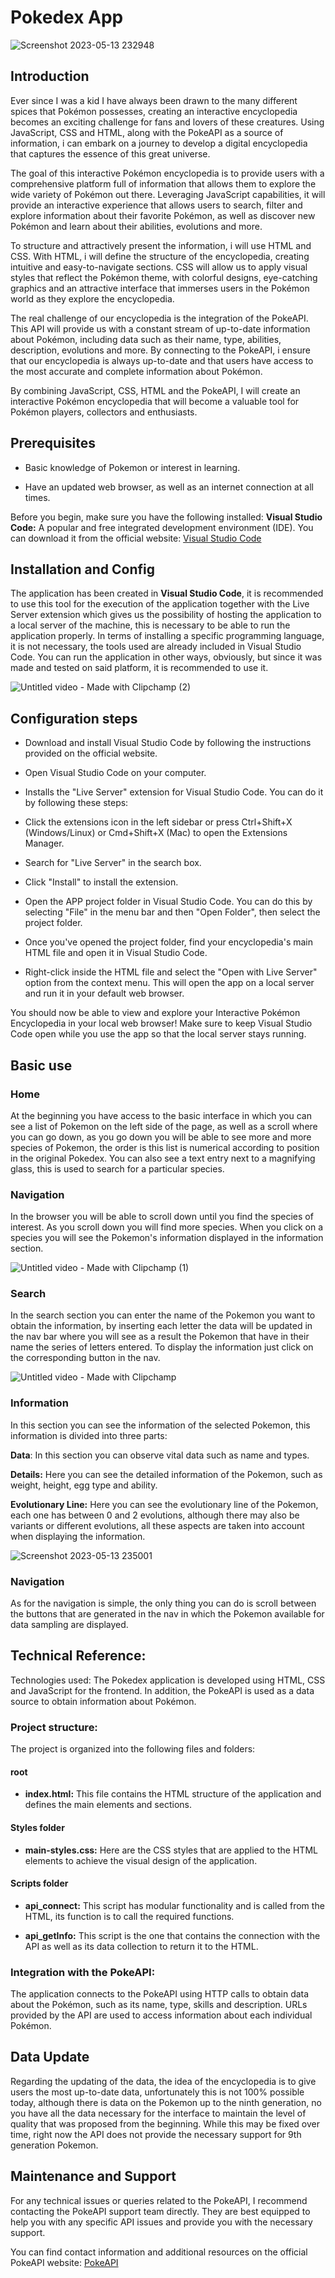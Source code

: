 # Pokedex App
![Screenshot 2023-05-13 232948](https://github.com/leanml03/pok-dex-app.github.io/assets/39351969/1b4b62bf-8523-4d6e-b892-09165895268e)

## Introduction
Ever since I was a kid I have always been drawn to the many different spices that Pokémon possesses, creating an interactive encyclopedia becomes an exciting challenge for fans and lovers of these creatures. Using JavaScript, CSS and HTML, along with the PokeAPI as a source of information, i can embark on a journey to develop a digital encyclopedia that captures the essence of this great universe.

The goal of this interactive Pokémon encyclopedia is to provide users with a comprehensive platform full of information that allows them to explore the wide variety of Pokémon out there. Leveraging JavaScript capabilities, it will provide an interactive experience that allows users to search, filter and explore information about their favorite Pokémon, as well as discover new Pokémon and learn about their abilities, evolutions and more.

To structure and attractively present the information, i will use HTML and CSS. With HTML, i will define the structure of the encyclopedia, creating intuitive and easy-to-navigate sections. CSS will allow us to apply visual styles that reflect the Pokémon theme, with colorful designs, eye-catching graphics and an attractive interface that immerses users in the Pokémon world as they explore the encyclopedia.

The real challenge of our encyclopedia is the integration of the PokeAPI. This API will provide us with a constant stream of up-to-date information about Pokémon, including data such as their name, type, abilities, description, evolutions and more. By connecting to the PokeAPI, i ensure that our encyclopedia is always up-to-date and that users have access to the most accurate and complete information about Pokémon.

By combining JavaScript, CSS, HTML and the PokeAPI, I will create an interactive Pokémon encyclopedia that will become a valuable tool for Pokémon players, collectors and enthusiasts. 

## Prerequisites
* Basic knowledge of Pokemon or interest in learning.

* Have an updated web browser, as well as an internet connection at all times.

Before you begin, make sure you have the following installed:
**Visual Studio Code:** A popular and free integrated development environment (IDE). You can download it from the official website: [Visual Studio Code](https://code.visualstudio.com/)

## Installation and Config
The application has been created in **Visual Studio Code**, it is recommended to use this tool for the execution of the application together with the Live Server extension which gives us the possibility of hosting the application to a local server of the machine, this is necessary to be able to run the application properly.
In terms of installing a specific programming language, it is not necessary, the tools used are already included in Visual Studio Code.
You can run the application in other ways, obviously, but since it was made and tested on said platform, it is recommended to use it.

![Untitled video - Made with Clipchamp (2)](https://github.com/leanml03/pok-dex-app.github.io/assets/39351969/bfba525c-7923-46c1-9787-2108c262d9ad)

## Configuration steps

* Download and install Visual Studio Code by following the instructions provided on the official website.

* Open Visual Studio Code on your computer.

* Installs the "Live Server" extension for Visual Studio Code. You can do it by following these steps:

* Click the extensions icon in the left sidebar or press Ctrl+Shift+X (Windows/Linux) or Cmd+Shift+X (Mac) to open the Extensions Manager.

* Search for "Live Server" in the search box.

* Click "Install" to install the extension.

* Open the APP project folder in Visual Studio Code. You can do this by selecting "File" in the menu bar and then "Open Folder", then select the project folder.

* Once you've opened the project folder, find your encyclopedia's main HTML file and open it in Visual Studio Code.

* Right-click inside the HTML file and select the "Open with Live Server" option from the context menu. This will open the app on a local server and run it in your default web browser.

You should now be able to view and explore your Interactive Pokémon Encyclopedia in your local web browser! Make sure to keep Visual Studio Code open while you use the app so that the local server stays running.


## Basic use
### Home
At the beginning you have access to the basic interface in which you can see a list of Pokemon on the left side of the page, as well as a scroll where you can go down, as you go down you will be able to see more and more species of Pokemon, the order is this list is numerical according to position in the original Pokedex. 
You can also see a text entry next to a magnifying glass, this is used to search for a particular species. 

### Navigation
In the browser you will be able to scroll down until you find the species of interest. As you scroll down you will find more species. When you click on a species you will see the Pokemon's information displayed in the information section.

![Untitled video - Made with Clipchamp (1)](https://github.com/leanml03/pok-dex-app.github.io/assets/39351969/e98190c2-d8e1-4f3c-b474-f18e634f8b9e)

### Search

In the search section you can enter the name of the Pokemon you want to obtain the information, by inserting each letter the data will be updated in the nav bar where you will see as a result the Pokemon that have in their name the series of letters entered. To display the information just click on the corresponding button in the nav.

![Untitled video - Made with Clipchamp](https://github.com/leanml03/pok-dex-app.github.io/assets/39351969/d160675b-5387-420a-818e-2ac6ff5e094a)

### Information
In this section you can see the information of the selected Pokemon, this information is divided into three parts:

**Data**: In this section you can observe vital data such as name and types.

**Details:** Here you can see the detailed information of the Pokemon, such as weight, height, egg type and ability.

**Evolutionary Line:** Here you can see the evolutionary line of the Pokemon, each one has between 0 and 2 evolutions, although there may also be variants or different evolutions, all these aspects are taken into account when displaying the information.

![Screenshot 2023-05-13 235001](https://github.com/leanml03/pok-dex-app.github.io/assets/39351969/58e8e456-2b7b-4ac3-a70f-e49fb3bc0488)

### Navigation

As for the navigation is simple, the only thing you can do is scroll between the buttons that are generated in the nav in which the Pokemon available for data sampling are displayed.


## Technical Reference:

Technologies used: The Pokedex application is developed using HTML, CSS and JavaScript for the frontend. In addition, the PokeAPI is used as a data source to obtain information about Pokémon.

### Project structure: 
The project is organized into the following files and folders:
#### root
* **index.html:** This file contains the HTML structure of the application and defines the main elements and sections.

#### Styles folder

* **main-styles.css:** Here are the CSS styles that are applied to the HTML elements to achieve the visual design of the application.

#### Scripts folder
* **api_connect:** This script has modular functionality and is called from the HTML, its function is to call the required functions.

* **api_getInfo:** This script is the one that contains the connection with the API as well as its data collection to return it to the HTML.

### Integration with the PokeAPI: 
The application connects to the PokeAPI using HTTP calls to obtain data about the Pokémon, such as its name, type, skills and description. URLs provided by the API are used to access information about each individual Pokémon.

## Data Update

Regarding the updating of the data, the idea of the encyclopedia is to give users the most up-to-date data, unfortunately this is not 100% possible today, although there is data on the Pokemon up to the ninth generation, no you have all the data necessary for the interface to maintain the level of quality that was proposed from the beginning. While this may be fixed over time, right now the API does not provide the necessary support for 9th generation Pokemon.

## Maintenance and Support

For any technical issues or queries related to the PokeAPI, I recommend contacting the PokeAPI support team directly. They are best equipped to help you with any specific API issues and provide you with the necessary support.

You can find contact information and additional resources on the official PokeAPI website: [PokeAPI](https://pokeapi.co/about)



